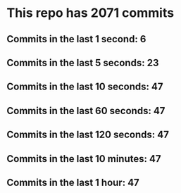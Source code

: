 # This repo has 2071 commits

## Commits in the last 1 second: 6
## Commits in the last 5 seconds: 23
## Commits in the last 10 seconds: 47
## Commits in the last 60 seconds: 47
## Commits in the last 120 seconds: 47
## Commits in the last 10 minutes: 47
## Commits in the last 1 hour: 47
